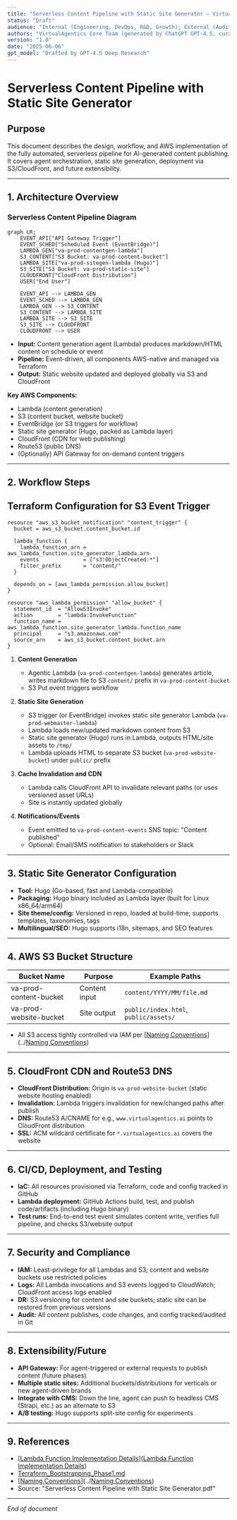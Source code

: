 ```yaml
---
title: "Serverless Content Pipeline with Static Site Generator – Virtual Agentics"
status: "Draft"
audience: "Internal (Engineering, DevOps, R&D, Growth); External (Auditors, Stakeholders)"
authors: "VirtualAgentics Core Team (generated by ChatGPT GPT-4.5, curated by Ben)"
version: "1.0"
date: "2025-06-06"
gpt_model: "Drafted by GPT-4.5 Deep Research"
---
```


# Serverless Content Pipeline with Static Site Generator

## Purpose

This document describes the design, workflow, and AWS implementation of the fully automated, serverless pipeline for AI-generated content publishing. It covers agent orchestration, static site generation, deployment via S3/CloudFront, and future extensibility.

---

## 1. Architecture Overview
### Serverless Content Pipeline Diagram

```mermaid
graph LR;
    EVENT_API["API Gateway Trigger"]
    EVENT_SCHED["Scheduled Event (EventBridge)"]
    LAMBDA_GEN["va-prod-contentgen-lambda"]
    S3_CONTENT["S3 Bucket: va-prod-content-bucket"]
    LAMBDA_SITE["va-prod-sitegen-lambda (Hugo)"]
    S3_SITE["S3 Bucket: va-prod-static-site"]
    CLOUDFRONT["CloudFront Distribution"]
    USER["End User"]

    EVENT_API --> LAMBDA_GEN
    EVENT_SCHED --> LAMBDA_GEN
    LAMBDA_GEN --> S3_CONTENT
    S3_CONTENT --> LAMBDA_SITE
    LAMBDA_SITE --> S3_SITE
    S3_SITE --> CLOUDFRONT
    CLOUDFRONT --> USER
```


- **Input:** Content generation agent (Lambda) produces markdown/HTML content on schedule or event
- **Pipeline:** Event-driven, all components AWS-native and managed via Terraform
- **Output:** Static website updated and deployed globally via S3 and CloudFront

**Key AWS Components:**
- Lambda (content generation)
- S3 (content bucket, website bucket)
- EventBridge (or S3 triggers for workflow)
- Static site generator (Hugo, packed as Lambda layer)
- CloudFront (CDN for web publishing)
- Route53 (public DNS)
- (Optionally) API Gateway for on-demand content triggers

---

## 2. Workflow Steps
## Terraform Configuration for S3 Event Trigger

```hcl
resource "aws_s3_bucket_notification" "content_trigger" {
  bucket = aws_s3_bucket.content_bucket.id

  lambda_function {
    lambda_function_arn = aws_lambda_function.site_generator_lambda.arn
    events              = ["s3:ObjectCreated:*"]
    filter_prefix       = "content/"
  }

  depends_on = [aws_lambda_permission.allow_bucket]
}

resource "aws_lambda_permission" "allow_bucket" {
  statement_id  = "AllowS3Invoke"
  action        = "lambda:InvokeFunction"
  function_name = aws_lambda_function.site_generator_lambda.function_name
  principal     = "s3.amazonaws.com"
  source_arn    = aws_s3_bucket.content_bucket.arn
}
```


1. **Content Generation**
    - Agentic Lambda (`va-prod-contentgen-lambda`) generates article, writes markdown file to S3 `content/` prefix in `va-prod-content-bucket`
    - S3 Put event triggers workflow

2. **Static Site Generation**
    - S3 trigger (or EventBridge) invokes static site generator Lambda (`va-prod-webmaster-lambda`)
    - Lambda loads new/updated markdown content from S3
    - Static site generator (Hugo) runs in Lambda, outputs HTML/site assets to `/tmp/`
    - Lambda uploads HTML to separate S3 bucket (`va-prod-website-bucket`) under `public/` prefix

3. **Cache Invalidation and CDN**
    - Lambda calls CloudFront API to invalidate relevant paths (or uses versioned asset URLs)
    - Site is instantly updated globally

4. **Notifications/Events**
    - Event emitted to `va-prod-content-events` SNS topic: "Content published"
    - Optional: Email/SMS notification to stakeholders or Slack

---

## 3. Static Site Generator Configuration

- **Tool:** Hugo (Go-based, fast and Lambda-compatible)
- **Packaging:** Hugo binary included as Lambda layer (built for Linux x86_64/arm64)
- **Site theme/config:** Versioned in repo, loaded at build-time; supports templates, taxonomies, tags
- **Multilingual/SEO:** Hugo supports i18n, sitemaps, and SEO features

---

## 4. AWS S3 Bucket Structure

| Bucket Name                 | Purpose              | Example Paths              |
|-----------------------------|----------------------|----------------------------|
| va-prod-content-bucket      | Content input        | `content/YYYY/MM/file.md`  |
| va-prod-website-bucket      | Site output          | `public/index.html`, `public/assets/` |

- All S3 access tightly controlled via IAM per [[Naming Conventions](../Naming_Conventions.md)](../[Naming Conventions](../Naming_Conventions.md))

---

## 5. CloudFront CDN and Route53 DNS

- **CloudFront Distribution:** Origin is `va-prod-website-bucket` (static website hosting enabled)
- **Invalidation:** Lambda triggers invalidation for new/changed paths after publish
- **DNS:** Route53 A/CNAME for e.g., `www.virtualagentics.ai` points to CloudFront distribution
- **SSL:** ACM wildcard certificate for `*.virtualagentics.ai` covers the website

---

## 6. CI/CD, Deployment, and Testing

- **IaC:** All resources provisioned via Terraform, code and config tracked in GitHub
- **Lambda deployment:** GitHub Actions build, test, and publish code/artifacts (including Hugo binary)
- **Test runs:** End-to-end test event simulates content write, verifies full pipeline, and checks S3/website output

---

## 7. Security and Compliance

- **IAM:** Least-privilege for all Lambdas and S3; content and website buckets use restricted policies
- **Logs:** All Lambda invocations and S3 events logged to CloudWatch; CloudFront access logs enabled
- **DR:** S3 versioning for content and site buckets; static site can be restored from previous versions
- **Audit:** All content publishes, code changes, and config tracked/audited in Git

---

## 8. Extensibility/Future

- **API Gateway:** For agent-triggered or external requests to publish content (future phases)
- **Multiple static sites:** Additional buckets/distributions for verticals or new agent-driven brands
- **Integrate with CMS:** Down the line, agent can push to headless CMS (Strapi, etc.) as an alternate to S3
- **A/B testing:** Hugo supports split-site config for experiments

---

## 9. References

- [[Lambda Function Implementation Details](Lambda_Function_Implementation_Details.md)]([Lambda Function Implementation Details](Lambda_Function_Implementation_Details.md))
- [Terraform_Bootstrapping_Phase1.md](Terraform_Bootstrapping_Phase1.md)
- [[Naming Conventions](../Naming_Conventions.md)](../[Naming Conventions](../Naming_Conventions.md))
- Source: "Serverless Content Pipeline with Static Site Generator.pdf"

---

*End of document*
